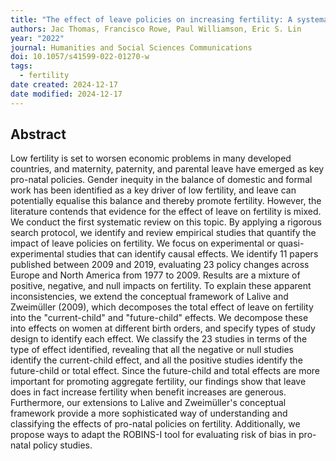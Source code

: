 ```yaml
---
title: "The effect of leave policies on increasing fertility: A systematic review"
authors: Jac Thomas, Francisco Rowe, Paul Williamson, Eric S. Lin
year: "2022"
journal: Humanities and Social Sciences Communications
doi: 10.1057/s41599-022-01270-w
tags:
  - fertility
date created: 2024-12-17
date modified: 2024-12-17
---
```


## Abstract

Low fertility is set to worsen economic problems in many developed countries, and maternity, paternity, and parental leave have emerged as key pro-natal policies. Gender inequity in the balance of domestic and formal work has been identified as a key driver of low fertility, and leave can potentially equalise this balance and thereby promote fertility. However, the literature contends that evidence for the effect of leave on fertility is mixed. We conduct the first systematic review on this topic. By applying a rigorous search protocol, we identify and review empirical studies that quantify the impact of leave policies on fertility. We focus on experimental or quasi-experimental studies that can identify causal effects. We identify 11 papers published between 2009 and 2019, evaluating 23 policy changes across Europe and North America from 1977 to 2009. Results are a mixture of positive, negative, and null impacts on fertility. To explain these apparent inconsistencies, we extend the conceptual framework of Lalive and Zweimüller (2009), which decomposes the total effect of leave on fertility into the "current-child" and "future-child" effects. We decompose these into effects on women at different birth orders, and specify types of study design to identify each effect. We classify the 23 studies in terms of the type of effect identified, revealing that all the negative or null studies identify the current-child effect, and all the positive studies identify the future-child or total effect. Since the future-child and total effects are more important for promoting aggregate fertility, our findings show that leave does in fact increase fertility when benefit increases are generous. Furthermore, our extensions to Lalive and Zweimüller's conceptual framework provide a more sophisticated way of understanding and classifying the effects of pro-natal policies on fertility. Additionally, we propose ways to adapt the ROBINS-I tool for evaluating risk of bias in pro-natal policy studies.
